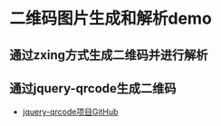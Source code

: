 # 二维码图片生成和解析demo

## 通过zxing方式生成二维码并进行解析

## 通过jquery-qrcode生成二维码

- [jquery-qrcode项目GitHub](https://github.com/jeromeetienne/jquery-qrcode)
